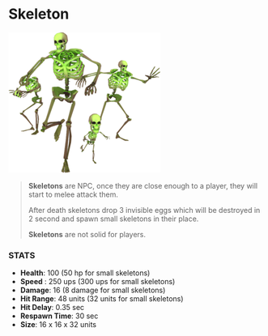 
# Skeleton

![](../../images/npc/skeletons.png)

> **Skeletons** are NPC, once they are close enough to a player, they will start to melee attack them.
>
> After death skeletons drop 3 invisible eggs which will be destroyed in 2 second and spawn small skeletons in their place.
>
> **Skeletons** are not solid for players.

### STATS

- **Health**: 100 (50 hp for small skeletons)
- **Speed** : 250 ups (300 ups for small skeletons)
- **Damage**: 16 (8 damage for small skeletons)
- **Hit Range**: 48 units (32 units for small skeletons)
- **Hit Delay**: 0.35 sec
- **Respawn Time**: 30 sec
- **Size**: 16 x 16 x 32 units